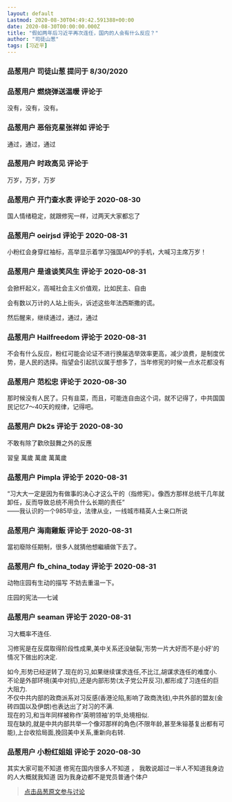 ```yaml
---
layout: default
Lastmod: 2020-08-30T04:49:42.591388+00:00
date: 2020-08-30T00:00:00.000Z
title: "假如两年后习近平再次连任，国内的人会有什么反应？"
author: "司徒山葱"
tags: [习近平]
---
```



### 品葱用户 **司徒山葱** 提问于 8/30/2020
    

    
                

### 品葱用户 **燃烧弹送温暖** 评论于 
        
没有，没有，没有。
        
                

### 品葱用户 **恶俗克星张祥如** 评论于 
        
通过，通过，通过
        
                

### 品葱用户 **时政高见** 评论于 
        
万岁，万岁，万岁
        
                

### 品葱用户 **开门查水表** 评论于 2020-08-30
        
国人情绪稳定，就跟修宪一样，过两天大家都忘了
        
                

### 品葱用户 **oeirjsd** 评论于 2020-08-31
        
小粉红会身穿红袖标，高举显示着学习强国APP的手机，大喊习主席万岁！
        
                

### 品葱用户 **是谁谈笑风生** 评论于 2020-08-31
        
会掀杆起义，高喊社会主义价值观，比如民主、自由  
  
会有数以万计的人站上街头，诉述这些年法西斯撒的谎。  
  
然后醒来，继续通过，通过，通过
        
                

### 品葱用户 **Hailfreedom** 评论于 2020-08-31
        
不会有什么反应，粉红可能会论证不进行换届选举效率更高，减少浪费，是制度优势，是人民的选择。指望会引起抗议属于想多了，当年修宪的时候一点水花都没有
        
                

### 品葱用户 **范松忠** 评论于 2020-08-30
        
那时候没有人民了。只有韭菜，而且，可能连自由这个词，就不记得了，中共国国民记忆7～40天的规律，记得吧。
        
                

### 品葱用户 **Dk2s** 评论于 2020-08-30
        
不敢有除了歡欣鼓舞之外的反應  
  
習皇 萬歲 萬歲 萬萬歲
        
                

### 品葱用户 **Pimpla** 评论于 2020-08-31
        
“习大大一定是因为有做事的决心才这么干的（指修宪）。像西方那样总统干几年就卸任，反而导致总统不用负什么长期的责任”   
——我认识的一个985毕业，法律从业，一线城市精英人士亲口所说
        
                

### 品葱用户 **海南雞飯** 评论于 2020-08-31
        
當初廢除任期制，很多人就猜他想繼續做下去了。
        
                

### 品葱用户 **fb_china_today** 评论于 2020-08-31
        
动物庄园有生动的描写 不妨去重温一下。  
  
庄园的宪法──七诫
        
                

### 品葱用户 **seaman** 评论于 2020-08-31
        
习大概率不连任.  
  
习修宪是在反腐取得阶段性成果,美中关系还没破裂,'形势一片大好而不是小好'的情况下做出的决定.  
  
如今,形势已经逆转了.现在的习,如果继续谋求连任,不比江,胡谋求连任的难度小.  
不论是外部环境(美中对抗),还是内部形势(太子党公开反习),都形成了习连任的巨大阻力.  
不仅中共内部的政商派系对习反感(香港沦陷,影响了政商洗钱),中共外部的盟友(金砖四国以及伊朗)也表达出了对习的不满.  
现在的习,和当年同样被称作'英明领袖'的华,处境相似.  
现在缺的,就是中共内部共举一个像邓那样的角色(不限年龄,甚至朱镕基复出都有可能),上台收拾局面,挽回美中关系,重新向右转.
        
                

### 品葱用户 **小粉红姐姐** 评论于 2020-08-30
        
其实大家可能不知道 修宪在国内很多人不知道 ， 我敢说超过一半人不知道我身边的人大概就我知道 因为我身边都不是党员普通个体户
        
                





> [点击品葱原文参与讨论](https://pincong.rocks/question/30447)

